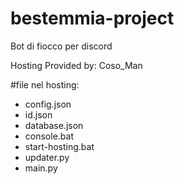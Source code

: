 # bestemmia-project

Bot di fiocco per discord

Hosting Provided by: Coso_Man


#file nel hosting:

- config.json
- id.json
- database.json
- console.bat
- start-hosting.bat
- updater.py
- main.py
